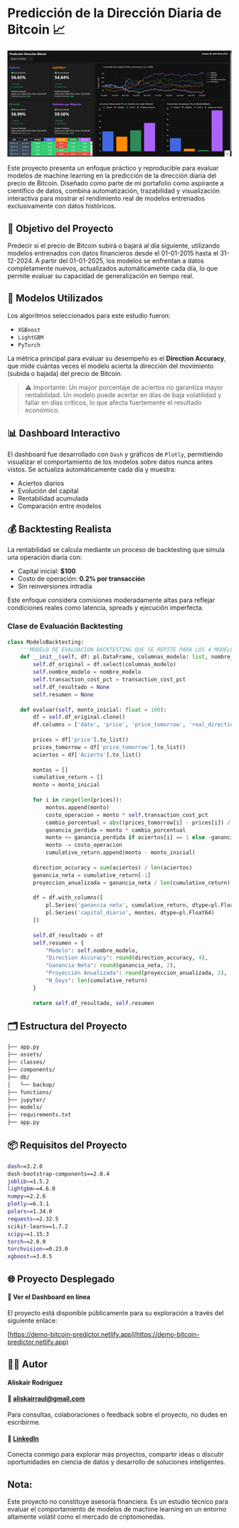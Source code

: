 # Predicción de la Dirección Diaria de Bitcoin 📈

![Vista del Proyecto](assets/vista_proyecto.png)

Este proyecto presenta un enfoque práctico y reproducible para evaluar modelos de machine learning en la predicción de la dirección diaria del precio de Bitcoin. Diseñado como parte de mi portafolio como aspirante a científico de datos, combina automatización, trazabilidad y visualización interactiva para mostrar el rendimiento real de modelos entrenados exclusivamente con datos históricos.

## 🚀 Objetivo del Proyecto

Predecir si el precio de Bitcoin subirá o bajará al día siguiente, utilizando modelos entrenados con datos financieros desde el 01-01-2015 hasta el 31-12-2024. A partir del 01-01-2025, los modelos se enfrentan a datos completamente nuevos, actualizados automáticamente cada día, lo que permite evaluar su capacidad de generalización en tiempo real.

## 🧠 Modelos Utilizados

Los algoritmos seleccionados para este estudio fueron:

- `XGBoost`
- `LightGBM`
- `PyTorch`

La métrica principal para evaluar su desempeño es el **Direction Accuracy**, que mide cuántas veces el modelo acierta la dirección del movimiento (subida o bajada) del precio de Bitcoin.

> ⚠️ Importante: Un mayor porcentaje de aciertos no garantiza mayor rentabilidad. Un modelo puede acertar en días de baja volatilidad y fallar en días críticos, lo que afecta fuertemente el resultado económico.

## 📊 Dashboard Interactivo

El dashboard fue desarrollado con `Dash` y gráficos de `Plotly`, permitiendo visualizar el comportamiento de los modelos sobre datos nunca antes vistos. Se actualiza automáticamente cada día y muestra:

- Aciertos diarios
- Evolución del capital
- Rentabilidad acumulada
- Comparación entre modelos

## 💰 Backtesting Realista

La rentabilidad se calcula mediante un proceso de backtesting que simula una operación diaria con:

- Capital inicial: **$100**
- Costo de operación: **0.2% por transacción**
- Sin reinversiones intradía

Este enfoque considera comisiones moderadamente altas para reflejar condiciones reales como latencia, spreads y ejecución imperfecta.

### Clase de Evaluación Backtesting

```python
class ModeloBacktesting:
    '''MODELO DE EVALUACION BACKTESTING QUE SE REPITE PARA LOS 4 MODELOS, ENCAPSULADO EN UNA CLASE PARA DISMINUIR CODIGO Y FACILIDAD DE USO'''
    def __init__(self, df: pl.DataFrame, columnas_modelo: list, nombre_modelo: str, transaction_cost_pct: float = 0.002):
        self.df_original = df.select(columnas_modelo)
        self.nombre_modelo = nombre_modelo
        self.transaction_cost_pct = transaction_cost_pct
        self.df_resultado = None
        self.resumen = None

    def evaluar(self, monto_inicial: float = 100):
        df = self.df_original.clone()
        df.columns = ['date', 'price', 'price_tomorrow', 'real_direction', 'prediccion', 'Acierto']

        prices = df['price'].to_list()
        prices_tomorrow = df['price_tomorrow'].to_list()
        aciertos = df['Acierto'].to_list()

        montos = []
        cumulative_return = []
        monto = monto_inicial

        for i in range(len(prices)):
            montos.append(monto)
            costo_operacion = monto * self.transaction_cost_pct
            cambio_porcentual = abs((prices_tomorrow[i] - prices[i]) / prices[i])
            ganancia_perdida = monto * cambio_porcentual
            monto += ganancia_perdida if aciertos[i] == 1 else -ganancia_perdida
            monto -= costo_operacion
            cumulative_return.append(monto - monto_inicial)

        direction_accuracy = sum(aciertos) / len(aciertos)
        ganancia_neta = cumulative_return[-1]
        proyeccion_anualizada = ganancia_neta / len(cumulative_return) * 365

        df = df.with_columns([
            pl.Series('ganancia_neta', cumulative_return, dtype=pl.Float64),
            pl.Series('capital_diario', montos, dtype=pl.Float64)
        ])

        self.df_resultado = df
        self.resumen = {
            "Modelo": self.nombre_modelo,
            "Direction Accuracy": round(direction_accuracy, 4),
            "Ganancia Neta": round(ganancia_neta, 2),
            "Proyección Anualizada": round(proyeccion_anualizada, 2),
            "N_Days": len(cumulative_return)
        }

        return self.df_resultado, self.resumen
```

## 🗂️ Estructura del Proyecto
```bash
├── app.py
├── assets/
├── classes/
├── components/
├── db/
│   └── backup/
├── functions/
├── jupyter/
├── models/
├── requirements.txt
├── app.py
```

## 📦 Requisitos del Proyecto
``` bash
dash==3.2.0
dash-bootstrap-components==2.0.4
joblib==1.5.2
lightgbm==4.6.0
numpy==2.2.6
plotly==6.3.1
polars==1.34.0
requests==2.32.5
scikit-learn==1.7.2
scipy==1.15.3
torch==2.8.0
torchvision==0.23.0
xgboost==3.0.5
```

## 🌐 Proyecto Desplegado
#### 🔗 Ver el Dashboard en línea
El proyecto está disponible públicamente para su exploración a través del siguiente enlace:

[https://demo-bitcoin-predictor.netlify.app](https://demo-bitcoin-predictor.netlify.app)

## 👨‍💻 Autor

#### **Aliskair Rodríguez**  

#### 📧 aliskairraul@gmail.com  
Para consultas, colaboraciones o feedback sobre el proyecto, no dudes en escribirme.

#### 🔗 [LinkedIn](https://www.linkedin.com/in/aliskair-rodriguez-782b3641/)  
Conecta conmigo para explorar más proyectos, compartir ideas o discutir oportunidades en ciencia de datos y desarrollo de soluciones inteligentes.

## Nota:
Este proyecto no constituye asesoría financiera. Es un estudio técnico para evaluar el comportamiento de modelos de machine learning en un entorno altamente volátil como el mercado de criptomonedas.